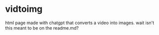 # vidtoimg
html page made with chatgpt that converts a video into images. wait isn't this meant to be on the readme.md?
